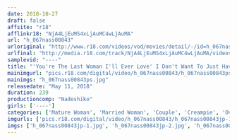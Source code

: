 ```yaml
---
date: 2018-10-27
draft: false
affsite: "r18"
afflinkr18: "NjA4LjEuMS4xLjAuMC4wLjAuMA"
url: "h_067nass00843"
urloriginal: "http://www.r18.com/videos/vod/movies/detail/-/id=h_067nass00843"
urlfinal: "http://media.r18.com/track/NjA4LjEuMS4xLjAuMC4wLjAuMA/videos/vod/movies/detail/-/id=h_067nass00843"
samplevid: "----"
title: "'You're The Last Woman I'll Ever Love' I Don't Want To Just Have Casual Sex With My Old Lady Whom I've Been With For Many Years... When These Two Middle Aged Lovers Got Remarried, They Started Having Hot Passionate Perfect Fit Amazing Sex!!"
mainimgurl: "pics.r18.com/digital/video/h_067nass00843/h_067nass00843ps.jpg"
mainimgs: "h_067nass00843ps.jpg"
releasedate: "May 11, 2018"
duration: 239
productioncomp: "Nadeshiko"
girls: ['----']
categories: ['Mature Woman', 'Married Woman', 'Couple', 'Creampie', 'Over 4 Hours', 'Hi-Def']
imgurls: ['pics.r18.com/digital/video/h_067nass00843/h_067nass00843jp-1.jpg', 'pics.r18.com/digital/video/h_067nass00843/h_067nass00843jp-2.jpg', 'pics.r18.com/digital/video/h_067nass00843/h_067nass00843jp-3.jpg', 'pics.r18.com/digital/video/h_067nass00843/h_067nass00843jp-4.jpg', 'pics.r18.com/digital/video/h_067nass00843/h_067nass00843jp-5.jpg', 'pics.r18.com/digital/video/h_067nass00843/h_067nass00843jp-6.jpg', 'pics.r18.com/digital/video/h_067nass00843/h_067nass00843jp-7.jpg', 'pics.r18.com/digital/video/h_067nass00843/h_067nass00843jp-8.jpg', 'pics.r18.com/digital/video/h_067nass00843/h_067nass00843jp-9.jpg', 'pics.r18.com/digital/video/h_067nass00843/h_067nass00843jp-10.jpg', 'pics.r18.com/digital/video/h_067nass00843/h_067nass00843jp-11.jpg', 'pics.r18.com/digital/video/h_067nass00843/h_067nass00843jp-12.jpg', 'pics.r18.com/digital/video/h_067nass00843/h_067nass00843jp-13.jpg', 'pics.r18.com/digital/video/h_067nass00843/h_067nass00843jp-14.jpg', 'pics.r18.com/digital/video/h_067nass00843/h_067nass00843jp-15.jpg', 'pics.r18.com/digital/video/h_067nass00843/h_067nass00843jp-16.jpg', 'pics.r18.com/digital/video/h_067nass00843/h_067nass00843jp-17.jpg', 'pics.r18.com/digital/video/h_067nass00843/h_067nass00843jp-18.jpg', 'pics.r18.com/digital/video/h_067nass00843/h_067nass00843jp-19.jpg', 'pics.r18.com/digital/video/h_067nass00843/h_067nass00843jp-20.jpg']
imgs: ['h_067nass00843jp-1.jpg', 'h_067nass00843jp-2.jpg', 'h_067nass00843jp-3.jpg', 'h_067nass00843jp-4.jpg', 'h_067nass00843jp-5.jpg', 'h_067nass00843jp-6.jpg', 'h_067nass00843jp-7.jpg', 'h_067nass00843jp-8.jpg', 'h_067nass00843jp-9.jpg', 'h_067nass00843jp-10.jpg', 'h_067nass00843jp-11.jpg', 'h_067nass00843jp-12.jpg', 'h_067nass00843jp-13.jpg', 'h_067nass00843jp-14.jpg', 'h_067nass00843jp-15.jpg', 'h_067nass00843jp-16.jpg', 'h_067nass00843jp-17.jpg', 'h_067nass00843jp-18.jpg', 'h_067nass00843jp-19.jpg', 'h_067nass00843jp-20.jpg']
---
```

